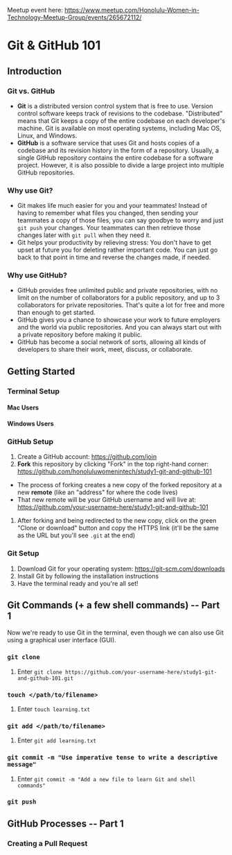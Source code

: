 Meetup event here: https://www.meetup.com/Honolulu-Women-in-Technology-Meetup-Group/events/265672112/

# Git & GitHub 101

## Introduction

### Git vs. GitHub
- **Git** is a distributed version control system that is free to use. Version control software keeps track of revisions to the codebase. "Distributed" means that Git keeps a copy of the entire codebase on each developer's machine. Git is available on most operating systems, including Mac OS, Linux, and Windows.
- **GitHub** is a software service that uses Git and hosts copies of a codebase and its revision history in the form of a repository. Usually, a single GitHub repository contains the entire codebase for a software project. However, it is also possible to divide a large project into multiple GitHub repositories.

### Why use Git?
- Git makes life much easier for you and your teammates! Instead of having to remember what files you changed, then sending your teammates a copy of those files, you can say goodbye to worry and just `git push` your changes. Your teammates can then retrieve those changes later with `git pull` when they need it.
- Git helps your productivity by relieving stress: You don't have to get upset at future you for deleting rather important code. You can just go back to that point in time and reverse the changes made, if needed.

### Why use GitHub?
- GitHub provides free unlimited public and private repositories, with no limit on the number of collaborators for a public repository, and up to 3 collaborators for private repositories. That's quite a lot for free and more than enough to get started.
- GitHub gives you a chance to showcase your work to future employers and the world via public repositories. And you can always start out with a private repository before making it public.
- GitHub has become a social network of sorts, allowing all kinds of developers to share their work, meet, discuss, or collaborate.

## Getting Started

### Terminal Setup

#### Mac Users

#### Windows Users

### GitHub Setup
1. Create a GitHub account: https://github.com/join
1. **Fork** this repository by clicking "Fork" in the top right-hand corner: https://github.com/honoluluwomenintech/study1-git-and-github-101
  - The process of forking creates a new copy of the forked repository at a new **remote** (like an "address" for where the code lives)
  - That new remote will be your GitHub username and will live at: https://github.com/your-username-here/study1-git-and-github-101
1. After forking and being redirected to the new copy, click on the green "Clone or download" button and copy the HTTPS link (it'll be the same as the URL but you'll see `.git` at the end)

### Git Setup
1. Download Git for your operating system: https://git-scm.com/downloads
1. Install Git by following the installation instructions
1. Have the terminal ready and you're all set!

## Git Commands (+ a few shell commands) -- Part 1

Now we're ready to use Git in the terminal, even though we can also use Git using a graphical user interface (GUI).

### `git clone`
1. Enter `git clone https://github.com/your-username-here/study1-git-and-github-101.git`

### `touch </path/to/filename>`
1. Enter `touch learning.txt`

### `git add </path/to/filename>`
1. Enter `git add learning.txt`

### `git commit -m "Use imperative tense to write a descriptive message"`
1. Enter `git commit -m "Add a new file to learn Git and shell commands"`

### `git push`

## GitHub Processes -- Part 1

### Creating a Pull Request
